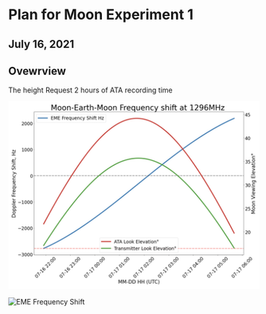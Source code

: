 # Plan for Moon Experiment 1

## July 16, 2021

## Ovewrview
The height 
Request 2 hours of ATA recording time


![Elevation and Doppler Shift](./images/doppler-elevation-july-16-2020.png "Elevation and Doppler Shift")

![EME Frequency Shift](./images/moonshift_80.gif "")
